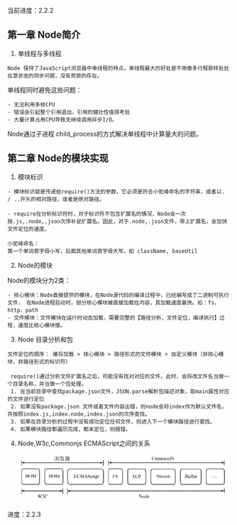 当前进度：2.2.2


## 第一章 Node简介

1. 单线程与多线程
```
Node 保持了JavaScript浏览器中单线程的特点。单线程最大的好处是不用像多行程那样处处在意状态的同步问题，没有死锁的存在。
```

单线程同时避免这些问题：

```
- 无法利用多核CPU
- 错误会引起整个引用退出，引用的健壮性值得考验
- 大量计算占用CPU导致无继续调用异步I/O。
```

Node通过子进程 child_process的方式解决单线程中计算量大的问题。


## 第二章 Node的模块实现

1. 模块标识
```
- 模块标识就是传递给require()方法的参数，它必须是符合小驼峰命名的字符串，或者以. / ..开头的相对路径，或者是绝对路径。

- require在分析标识符时，对于标识符不包含扩展名的情况，Node会一次按.js,.node,.json次序补足扩展名。因此，对于.node,.json文件，带上扩展名，会加快文件定位的速度。

小驼峰命名：
第一个单词首字母小写，后面其他单词首字母大写，如 className, baseUtil

```

2. Node的模块

Node的模块分为2类：
```
- 核心模块：Node直接提供的模块，在Node源代码的编译过程中，已经编写成了二进制可执行文件， 在Node进程启动时，部分核心模块被直接加载在内容，其加载速度最快。如：fs，http，path
- 文件模块：文件模块在运行时动态加载，需要完整的【路径分析，文件定位，编译执行】过程，速度比核心模块慢。
```

3. Node 目录分析和包
```
文件定位的顺序： 缓存加载 > 核心模块 > 路径形式的文件模块 > 自定义模块（非核心模块，非路径形式的标识符）

 require()通过分析文件扩展名之后，可能没有找对对应的文件，此时，会将改文件名当做一个目录名称，并当做一个包处理。
 1. 在当前目录中查找package.json文件，JSON.parse解析包描述对象，取main属性对应的文件进行定位
 2. 如果没有package.json 文件或者文件内容出错，则node会将index作为默认文件名，并按照index.js,index.node,index.json的次序查找。
 3. 如果在目录分析的过程中没有成功定位任何文件，则进入下一个模块路径进行查找。
 4. 如果模块路径都遍历完成，都未定位，则报错。
```

4. Node,W3c,Commonjs ECMAScript之间的关系

    ![img](asserts/relation.png)


进度：2.2.3